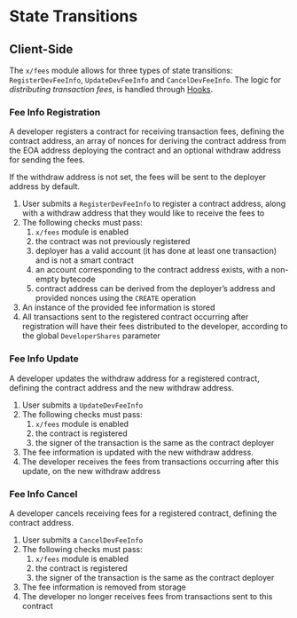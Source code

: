 <!--
order: 3
-->

# State Transitions

## Client-Side

The `x/fees` module allows for three types of state transitions: `RegisterDevFeeInfo`, `UpdateDevFeeInfo` and `CancelDevFeeInfo`. The logic for *distributing transaction fees*, is handled through [Hooks](./05_hooks.md).

### Fee Info Registration

A developer registers a contract for receiving transaction fees, defining the contract address, an array of nonces for deriving the contract address from the EOA address deploying the contract and an optional withdraw address for sending the fees.

If the withdraw address is not set, the fees will be sent to the deployer address by default.

1. User submits a `RegisterDevFeeInfo` to register a contract address, along with a withdraw address that they would like to receive the fees to
2. The following checks must pass:
    1. `x/fees` module is enabled
    2. the contract was not previously registered
    3. deployer has a valid account (it has done at least one transaction) and is not a smart contract
    4. an account corresponding to the contract address exists, with a non-empty bytecode
    5. contract address can be derived from the deployer’s address and provided nonces using the `CREATE` operation
3. An instance of the provided fee information is stored
4. All transactions sent to the registered contract occurring after registration will have their fees distributed to the developer, according to the global `DeveloperShares` parameter

### Fee Info Update

A developer updates the withdraw address for a registered contract, defining the contract address and the new withdraw address.

1. User submits a `UpdateDevFeeInfo`
2. The following checks must pass:
    1. `x/fees` module is enabled
    2. the contract is registered
    3. the signer of the transaction is the same as the contract deployer
3. The fee information is updated with the new withdraw address.
4. The developer receives the fees from transactions occurring after this update, on the new withdraw address

### Fee Info Cancel

A developer cancels receiving fees for a registered contract, defining the contract address.

1. User submits a `CancelDevFeeInfo`
2. The following checks must pass:
    1. `x/fees` module is enabled
    2. the contract is registered
    3. the signer of the transaction is the same as the contract deployer
3. The fee information is removed from storage
4. The developer no longer receives fees from transactions sent to this contract
